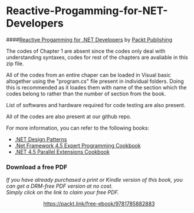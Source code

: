 


# Reactive-Progamming-for-NET-Developers

####[Reactive Progamming for .NET Developers](https://www.packtpub.com/web-development/reactive-programming-net-developers?utm_source=GitHub&utm_medium=repository&utm_campaign=9781785882883) by [Packt Publishing](https://www.packtpub.com/)


The codes of Chapter 1 are absent since the codes only deal with understanding syntaxes, codes for rest of the chapters are avaliable in this zip file.


All of the codes from an entire chaper can be loaded in Visual basic altogether using the 
"program.cs" file present in individual folders.
Doing this is recommended as it loades them with name of the section which the codes belong
to rather than the number of section from the book.



List of softwares and hardware required for code testing are also present.



All of the codes are also present at our github repo.


For more information, you can refer to the following books:
* [.NET Design Patterns](https://www.packtpub.com/application-development/net-design-patterns?utm_source=GitHub&utm_medium=repository&utm_campaign=9781786466150)
* [.Net Framework 4.5 Expert Programming Cookbook](https://www.packtpub.com/application-development/net-framework-45-expert-programming-cookbook?utm_source=GitHub&utm_medium=repository&utm_campaign=9781849687423)
* [.NET 4.5 Parallel Extensions Cookbook](https://www.packtpub.com/application-development/net-45-parallel-extensions-cookbook?utm_source=GitHub&utm_medium=repository&utm_campaign=9781849690225)

### Download a free PDF

 <i>If you have already purchased a print or Kindle version of this book, you can get a DRM-free PDF version at no cost.<br>Simply click on the link to claim your free PDF.</i>
<p align="center"> <a href="https://packt.link/free-ebook/9781785882883">https://packt.link/free-ebook/9781785882883 </a> </p>